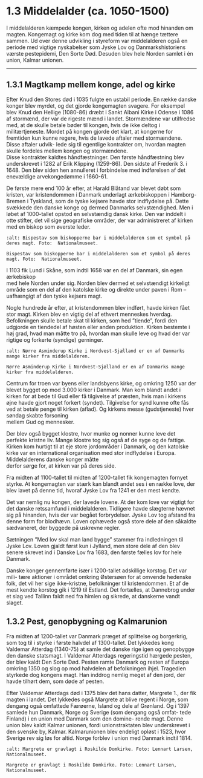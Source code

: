 # 1.3 Middelalder (ca. 1050-1500)

I middelalderen kæmpede kongen, kirken og adelen ofte mod 
hinanden om magten. Kongemagt og kirke kom dog med tiden til 
at hænge tættere sammen. Ud over denne udvikling i styreform 
var middelalderen også en periode med vigtige nyskabelser som 
Jyske Lov og Danmarkshistoriens værste pestepidemi, Den Sorte 
Død. Desuden blev hele Norden samlet i én union, Kalmar unionen.


---

## 1.3.1 Magtkamp mellem konge, adel og kirke

Efter Knud den Stores død i 1035 fulgte en ustabil 
periode. En række danske konger blev myrdet, og 
det gjorde kongemagten svagere. For eksempel blev 
Knud den Hellige (1080-86) dræbt i Sankt Albani 
Kirke i Odense i 1086 af stormænd, der var de rigeste 
mænd i landet. Stormændene var utilfredse med, at 
de skulle betale bøder til kongen, hvis de ikke deltog i 
militærtjeneste. Mordet på kongen gjorde det klart, 
at kongerne for fremtiden kun kunne regere, hvis de 
lavede aftaler med stormændene. Disse aftaler udvik-
lede sig til egentlige kontrakter om, hvordan magten 
skulle fordeles mellem kongen og stormændene.  
Disse kontrakter kaldtes håndfæstninger. Den første 
håndfæstning blev underskrevet i 1282 af Erik Klipping 
(1259-86). Den sidste af Frederik 3. i 1648. Den blev 
siden hen annulleret i forbindelse med indførelsen af det 
enevældige arvekongedømme i 1660-61.

De første mere end 100 år efter, at Harald Blåtand var 
blevet døbt som kristen, var kristendommen i Danmark 
underlagt ærkebiskoppen i Hamborg-Bremen i Tyskland, 
som	de	tyske	kejsere	 havde	stor	indflydelse	 på.	Dette	
svækkede den danske konge og dermed Danmarks 
selvstændighed. Men i løbet af 1000-tallet opstod en 
selvstændig dansk kirke. Den var inddelt i otte stifter, det 
vil	 sige	 geografiske	 områder,	 der	 var	 administreret	 af	
kirken med en biskop som øverste leder.

```{figure} ../images/image_p10_1.jpeg
:alt: Bispestav som biskopperne bar i middelalderen som et symbol på deres magt. Foto:  Nationalmuseet.

Bispestav som biskopperne bar i middelalderen som et symbol på deres magt. Foto:  Nationalmuseet.
```

I	1103	fik	Lund	i	Skåne,	som	indtil	1658	var	en	del	af	Danmark,	sin	egen	ærkebiskop	
med hele Norden under sig. Norden blev dermed et selvstændigt kirkeligt område 
som en del af den katolske kirke og direkte under paven i Rom – uafhængigt af den 
tyske kejsers magt. 

Nogle hundrede år efter, at kristendommen blev indført, havde kirken fået stor magt.
Kirken blev en vigtig del af ethvert menneskes hverdag. Befolkningen skulle 
betale skat til kirken, som hed ”tiende”, fordi den udgjorde en tiendedel af høsten 
eller anden produktion. Kirken bestemte i høj grad, hvad man måtte tro på, 
hvordan man skulle leve og hvad der var rigtige og forkerte (syndige) gerninger. 


```{figure} ../images/image_p11_1.jpeg
:alt: Nørre Asminderup Kirke i Nordvest-Sjælland er en af Danmarks mange kirker fra middelalderen.

Nørre Asminderup Kirke i Nordvest-Sjælland er en af Danmarks mange kirker fra middelalderen.
```

Centrum for troen var byens eller landsbyens kirke, og omkring 1250 var der 
blevet bygget op mod 3.000 kirker i Danmark. Man kom blandt andet i kirken for 
at bede til Gud eller få tilgivelse af præsten, hvis man i kirkens øjne havde gjort 
noget forkert (syndet). Tilgivelse for synd kunne ofte fås ved at betale penge til 
kirken	(aflad).	Og	kirkens	messe	(gudstjeneste)	hver	søndag	skabte	forsoning	
mellem Gud og mennesker.

Der blev også bygget klostre, hvor munke og nonner kunne leve det perfekte 
kristne liv. Mange klostre tog sig også af de syge og de fattige. Kirken kom hurtigt 
til at eje store jordområder i Danmark, og den katolske kirke var en international 
organisation	med	stor	indflydelse	i	Europa.	Middelalderens	danske	konger	måtte	
derfor sørge for, at kirken var på deres side.

Fra	 midten	 af	 1100-tallet	 til	 midten	 af	 1200-tallet	 fik	 kongemagten	 fornyet	
styrke. At kongemagten var stærk kan blandt andet ses i en række love, der blev 
lavet på denne tid, hvoraf Jyske Lov fra 1241 er den mest kendte. 
 
Det var nemlig nu kongen, der lavede lovene. At der kom love var vigtigt for det 
danske retssamfund i middelalderen. Tidligere havde slægterne hævnet sig på 
hinanden, hvis der var begået forbrydelser. Jyske Lov tog afstand fra denne form 
for blodhævn. Loven ophævede også store dele af den såkaldte sædvaneret, der 
byggede på uskrevne regler.

Sætningen ”Med lov skal man land bygge” stammer fra indledningen til Jyske 
Lov. Loven gjaldt først kun i Jylland, men store dele af den blev senere skrevet 
ind i Danske Lov fra 1683, den første fælles lov for hele Danmark. 

Danske konger gennemførte især i 1200-tallet adskillige korstog. Det var mili-
tære aktioner i området omkring Østersøen for at omvende hedenske folk, det 
vil her sige ikke-kristne, befolkninger til kristendommen. Et af de mest kendte 
korstog gik i 1219 til Estland. Det fortælles, at Dannebrog under et slag ved 
Tallinn faldt ned fra himlen og sikrede, at danskerne vandt slaget.

## 1.3.2 Pest, genopbygning og Kalmarunion

Fra midten af 1200-tallet var Danmark præget af splittelse og borgerkrig, 
som tog til i styrke i første halvdel af 1300-tallet. Det lykkedes kong Valdemar 
Atterdag (1340-75) at samle det danske rige igen og genopbygge den danske 
statsmagt.	I Valdemar	Atterdags	regeringstid	hærgede	pesten,	der	blev	kaldt	Den	
Sorte Død. Pesten ramte Danmark og resten af Europa omkring 1350 og slog op 
mod halvdelen af befolkningen ihjel. Tragedien styrkede dog kongens magt. Han 
inddrog nemlig meget af den jord, der havde tilhørt dem, som døde af pesten.

Efter	Valdemar	Atterdags	død	i	1375	blev	det	hans	datter,	Margrete	1.,	der	fik	
magten i landet. Det lykkedes også Margrete at blive regent i Norge, som dengang 
også omfattede Færøerne, 
Island og dele af Grønland. 
Og i 1397 samlede hun 
Danmark, Norge og Sverige 
(som dengang også omfat-
tede Finland) i en union med 
Danmark som den domine-
rende magt. Denne union 
blev kaldt Kalmar unionen, 
fordi unionstraktaten blev 
underskrevet i den svenske 
by, Kalmar. Kalmarunionen 
blev endeligt opløst i 1523, 
hvor Sverige rev sig løs for 
altid. Norge forblev i union 
med Danmark indtil 1814.

```{figure} ../images/image_p12_1.jpeg
:alt: Margrete er gravlagt i Roskilde Domkirke. Foto: Lennart Larsen, Nationalmuseet.

Margrete er gravlagt i Roskilde Domkirke. Foto: Lennart Larsen, Nationalmuseet.
